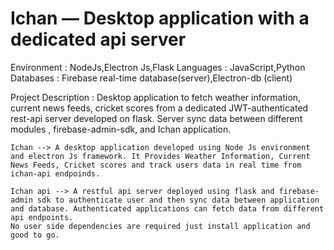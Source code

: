 # Ichan — Desktop application with a dedicated api server       
Environment : NodeJs,Electron Js,Flask
Languages : JavaScript,Python
Databases : Firebase real-time database(server),Electron-db (client)

Project Description : Desktop application to fetch weather information, current news feeds, cricket scores from a dedicated JWT-authenticated rest-api server developed on flask. Server sync data between different modules , firebase-admin-sdk, and Ichan application.


    Ichan --> A desktop application developed using Node Js environment and electron Js framework. It Provides Weather Information, Current News Feeds, Cricket scores and track users data in real time from ichan-api endpoinds.

    Ichan api --> A restful api server deployed using flask and firebase-admin sdk to authenticate user and then sync data between application and database. Authenticated applications can fetch data from different api endpoints.
    No user side dependencies are required just install application and good to go.
    
   
